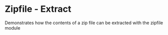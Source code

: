 # Zipfile - Extract

Demonstrates how the contents of a zip file can be extracted with the
zipfile module